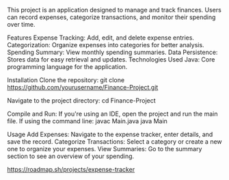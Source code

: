 This project is an application designed to manage and track finances. Users can record expenses, categorize transactions, and monitor their spending over time.

Features
Expense Tracking: Add, edit, and delete expense entries.
Categorization: Organize expenses into categories for better analysis.
Spending Summary: View monthly spending summaries.
Data Persistence: Stores data for easy retrieval and updates.
Technologies Used
Java: Core programming language for the application.

Installation
Clone the repository:
git clone https://github.com/yourusername/Finance-Project.git

Navigate to the project directory:
cd Finance-Project

Compile and Run:
If you're using an IDE, open the project and run the main file.
If using the command line:
javac Main.java
java Main

Usage
Add Expenses: Navigate to the expense tracker, enter details, and save the record.
Categorize Transactions: Select a category or create a new one to organize your expenses.
View Summaries: Go to the summary section to see an overview of your spending.

https://roadmap.sh/projects/expense-tracker
